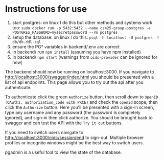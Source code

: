 Instructions for use
====================

1. start postgres: on linux I do this but other methods and systems work too: `sudo docker run -p 5432:5432 --name cs425-group-postgres -e POSTGRES_PASSWORD=mysecretpassword --rm postgres`
2. setup the database: on linux I do this: `psql -h localhost -U postgres -f db/db.ddl.sql`
3. ensure the PG* variables in backend/.env are correct
4. In backend/ run `npm install` (assuming you have npm installed)
5. In backend/ `npm start` (warnings from `oidc-provider` can be ignored for now)

The backend should now be running on localhost:3000. If you navigate to [http://localhost:3000/swagger/index.html](http://localhost:3000/swagger/index.html) you should be presented with a list of api endpoints. This page allows you to try out the api after you authenticate.

To authenticate click the green `Authorize` button, then scroll down to `OpenID (OAuth2, authorization_code with PKCE)` and check the `openid` scope, then click the `Authorize` button. Here you'll be presented with a sign-in screen, type any username and any password (the password is completely ignored), and sign-in then click authorize. You should be brought back to swagger and can test the API with the `Try it out` buttons.

If you need to switch users navigate to [http://localhost:3000/oidc/session/end](http://localhost:3000/oidc/session/end) to sign-out. Multiple browser profiles or incognito windows might be the best way to switch users.

pgadmin is a useful tool to view the state of the database.
